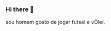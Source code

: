 ### Hi there 👋
sou homem gosto de jogar futsal e vÔlei.
<!--
**rei-lacoste-indomavel/rei-lacoste-indomavel** is a ✨ _special_ ✨ repository because its `README.md` (this file) appears on your GitHub profile.
fabricio.ferrarezi@escola.pr.gov.br
